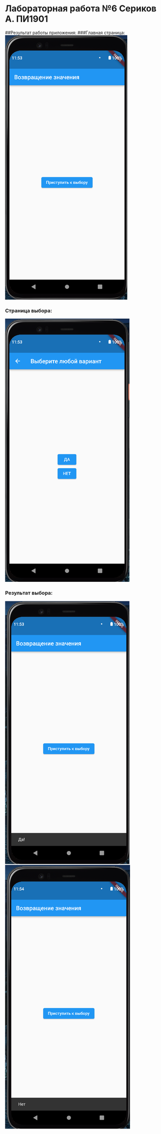 # Лабораторная работа №6 Сериков А. ПИ1901

##Результат работы приложения:
###Главная страница:
![Главная страница](https://github.com/wheremyfiji/flutter_lab6_serikov_pi1901/blob/main/images/1.png)
### Страница выбора:
![Второй экран](https://github.com/wheremyfiji/flutter_lab6_serikov_pi1901/blob/main/images/2.png)
### Результат выбора:
![да](https://github.com/wheremyfiji/flutter_lab6_serikov_pi1901/blob/main/images/3.png)
![нет](https://github.com/wheremyfiji/flutter_lab6_serikov_pi1901/blob/main/images/4.png)

